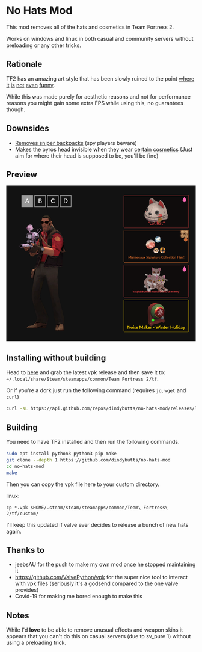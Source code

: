 # No Hats Mod

This mod removes all of the hats and cosmetics in Team Fortress 2.

Works on windows and linux in both casual and community servers without preloading or any other tricks.

## Rationale
TF2 has an amazing art style that has been slowly ruined to the point [where](https://wiki.teamfortress.com/w/images/9/96/Filamental.png) [it](https://wiki.teamfortress.com/w/images/5/54/The_Monster_Mash-Up_Pack.png) [is](https://wiki.teamfortress.com/w/images/0/0f/Area_451.png) [not](https://wiki.teamfortress.com/w/images/f/f5/Potassium_Bonnett.png) [even](https://wiki.teamfortress.com/w/images/2/29/Dadliest_Catch.png) [funny](https://wiki.teamfortress.com/w/images/f/f3/Isolationist_Pack.png).

While this was made purely for aesthetic reasons and not for performance reasons you might gain some extra FPS while using this, no guarantees though.

## Downsides
* [Removes sniper backpacks](images/1.png) (spy players beware)
* Makes the pyros head invisible when they wear [certain cosmetics](images/2.png) (Just aim for where their head is supposed to be, you'll be fine)

## Preview
![example](images/3.png)

## Installing without building
Head to [here](https://github.com/dindybutts/no-hats-mod/releases/latest) and grab the latest vpk release and then save it to:\
`~/.local/share/Steam/steamapps/common/Team Fortress 2/tf`.

Or if you're a dork just run the following command (requires `jq`, `wget` and `curl`)
```bash
curl -sL https://api.github.com/repos/dindybutts/no-hats-mod/releases/latest | jq -r '.assets[].browser_download_url' | wget -P $HOME/.steam/steam/steamapps/common/Team\ Fortress\ 2/tf/custom/ -i -
```
## Building
You need to have TF2 installed and then run the following commands.

```bash
sudo apt install python3 python3-pip make
git clone --depth 1 https://github.com/dindybutts/no-hats-mod
cd no-hats-mod
make
```

Then you can copy the vpk file here to your custom directory.

linux:
```
cp *.vpk $HOME/.steam/steam/steamapps/common/Team\ Fortress\ 2/tf/custom/
```

I'll keep this updated if valve ever decides to release a bunch of new hats again.

## Thanks to
* jeebsAU for the push to make my own mod once he stopped maintaining it
* https://github.com/ValvePython/vpk for the super nice tool to interact with vpk files (seriously it's a godsend compared to the one valve provides)
* Covid-19 for making me bored enough to make this

## Notes
While I'd **love** to be able to remove unusual effects and weapon skins it appears that you can't do this on casual servers (due to sv_pure 1) without using a preloading trick.
